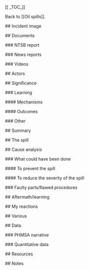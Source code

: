 \[\[ \_TOC_]]

Back to \[\[Oil spills\]\].

\## Incident image

\## Documents

\### NTSB report

\### News reports

\### Videos

\## Actors

\## Significance

\### Learning

\#### Mechanisms

\#### Outcomes

\### Other

\## Summary

\## The spill

\## Cause analysis

\### What could have been done

\#### To prevent the spill

\#### To reduce the severity of the spill

\### Faulty parts/flawed procedures

\## Aftermath/learning

\## My reactions

\## Various

\## Data

\### PHMSA narrative

\### Quantitative data

\## Resources

\## Notes